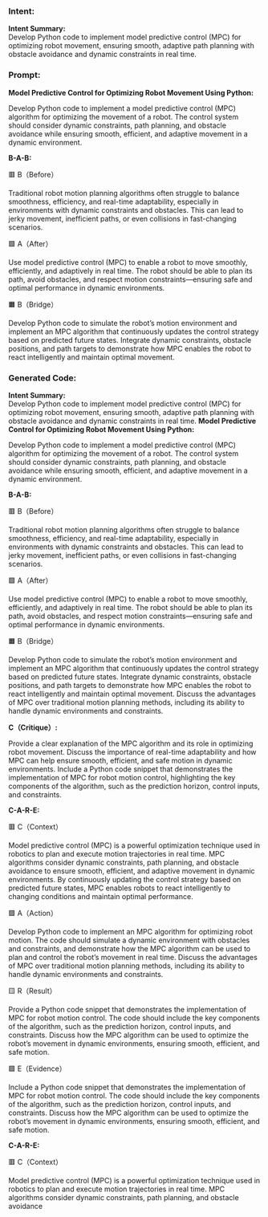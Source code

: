 ### Intent:
**Intent Summary:**  
Develop Python code to implement model predictive control (MPC) for optimizing robot movement, ensuring smooth, adaptive path planning with obstacle avoidance and dynamic constraints in real time.

### Prompt:
**Model Predictive Control for Optimizing Robot Movement Using Python:**

Develop Python code to implement a model predictive control (MPC) algorithm for optimizing the movement of a robot. The control system should consider dynamic constraints, path planning, and obstacle avoidance while ensuring smooth, efficient, and adaptive movement in a dynamic environment.

**B-A-B:**

🟥 B（Before）

Traditional robot motion planning algorithms often struggle to balance smoothness, efficiency, and real-time adaptability, especially in environments with dynamic constraints and obstacles. This can lead to jerky movement, inefficient paths, or even collisions in fast-changing scenarios.

🟩 A（After）

Use model predictive control (MPC) to enable a robot to move smoothly, efficiently, and adaptively in real time. The robot should be able to plan its path, avoid obstacles, and respect motion constraints—ensuring safe and optimal performance in dynamic environments.

🟧 B（Bridge）

Develop Python code to simulate the robot’s motion environment and implement an MPC algorithm that continuously updates the control strategy based on predicted future states. Integrate dynamic constraints, obstacle positions, and path targets to demonstrate how MPC enables the robot to react intelligently and maintain optimal movement.

### Generated Code:
**Intent Summary:**  
Develop Python code to implement model predictive control (MPC) for optimizing robot movement, ensuring smooth, adaptive path planning with obstacle avoidance and dynamic constraints in real time.
**Model Predictive Control for Optimizing Robot Movement Using Python:**

Develop Python code to implement a model predictive control (MPC) algorithm for optimizing the movement of a robot. The control system should consider dynamic constraints, path planning, and obstacle avoidance while ensuring smooth, efficient, and adaptive movement in a dynamic environment.

**B-A-B:**

🟥 B（Before）

Traditional robot motion planning algorithms often struggle to balance smoothness, efficiency, and real-time adaptability, especially in environments with dynamic constraints and obstacles. This can lead to jerky movement, inefficient paths, or even collisions in fast-changing scenarios.

🟩 A（After）

Use model predictive control (MPC) to enable a robot to move smoothly, efficiently, and adaptively in real time. The robot should be able to plan its path, avoid obstacles, and respect motion constraints—ensuring safe and optimal performance in dynamic environments.

🟧 B（Bridge）

Develop Python code to simulate the robot’s motion environment and implement an MPC algorithm that continuously updates the control strategy based on predicted future states. Integrate dynamic constraints, obstacle positions, and path targets to demonstrate how MPC enables the robot to react intelligently and maintain optimal movement. Discuss the advantages of MPC over traditional motion planning methods, including its ability to handle dynamic environments and constraints.

**C（Critique）:**

Provide a clear explanation of the MPC algorithm and its role in optimizing robot movement. Discuss the importance of real-time adaptability and how MPC can help ensure smooth, efficient, and safe motion in dynamic environments. Include a Python code snippet that demonstrates the implementation of MPC for robot motion control, highlighting the key components of the algorithm, such as the prediction horizon, control inputs, and constraints.

**C-A-R-E:**

🟥 C（Context）

Model predictive control (MPC) is a powerful optimization technique used in robotics to plan and execute motion trajectories in real time. MPC algorithms consider dynamic constraints, path planning, and obstacle avoidance to ensure smooth, efficient, and adaptive movement in dynamic environments. By continuously updating the control strategy based on predicted future states, MPC enables robots to react intelligently to changing conditions and maintain optimal performance.

🟩 A（Action）

Develop Python code to implement an MPC algorithm for optimizing robot motion. The code should simulate a dynamic environment with obstacles and constraints, and demonstrate how the MPC algorithm can be used to plan and control the robot’s movement in real time. Discuss the advantages of MPC over traditional motion planning methods, including its ability to handle dynamic environments and constraints.

🟨 R（Result）

Provide a Python code snippet that demonstrates the implementation of MPC for robot motion control. The code should include the key components of the algorithm, such as the prediction horizon, control inputs, and constraints. Discuss how the MPC algorithm can be used to optimize the robot’s movement in dynamic environments, ensuring smooth, efficient, and safe motion.

🟩 E（Evidence）

Include a Python code snippet that demonstrates the implementation of MPC for robot motion control. The code should include the key components of the algorithm, such as the prediction horizon, control inputs, and constraints. Discuss how the MPC algorithm can be used to optimize the robot’s movement in dynamic environments, ensuring smooth, efficient, and safe motion.

**C-A-R-E:**

🟥 C（Context）

Model predictive control (MPC) is a powerful optimization technique used in robotics to plan and execute motion trajectories in real time. MPC algorithms consider dynamic constraints, path planning, and obstacle avoidance
